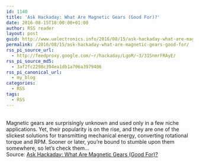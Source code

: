 ```yaml
---
id: 1140
title: 'Ask Hackaday: What Are Magnetic Gears (Good For)?'
date: 2016-08-15T18:00:00+01:00
author: RSS reader
layout: post
guid: http://www.uelectronics.info/2016/08/15/ask-hackaday-what-are-magnetic-gears-good-for/
permalink: /2016/08/15/ask-hackaday-what-are-magnetic-gears-good-for/
rss_pi_source_url:
  - http://feedproxy.google.com/~r/hackaday/LgoM/~3/31SnmrFRAyE/
rss_pi_source_md5:
  - 3af2fc2298c394ea1db1a706a3979406
rss_pi_canonical_url:
  - my_blog
categories:
  - RSS
tags:
  - RSS
---
```

&#013;  
Magnetic gears are surprisingly unknown and used only in a few niche applications. Yet, their popularity is on the rise, and they are one of the slickest solutions for transmitting mechanical energy, converting rotational torque and RPM. Sooner or later, you’re bound to stumble upon them somewhere, so let’s check them…&#013;  
Source: <a href="http://feedproxy.google.com/~r/hackaday/LgoM/~3/31SnmrFRAyE/" target="_blank">Ask Hackaday: What Are Magnetic Gears (Good For)?</a>
